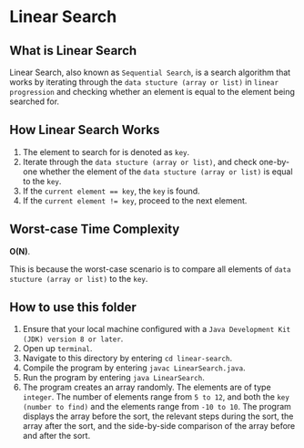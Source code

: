 # Linear Search

## What is Linear Search
Linear Search, also known as `Sequential Search`, is a search algorithm that works by iterating through the `data stucture (array or list)` in `linear progression` and checking whether an element is equal to the element being searched for.

## How Linear Search Works
1. The element to search for is denoted as `key`.
2. Iterate through the `data stucture (array or list)`, and check one-by-one whether the element of the `data stucture (array or list)` is equal to the `key`.
3. If the `current element == key`, the `key` is found.
4. If the `current element != key`, proceed to the next element.

## Worst-case Time Complexity
**O(N)**.

This is because the worst-case scenario is to compare all elements of `data stucture (array or list)` to the `key`.

## How to use this folder
1. Ensure that your local machine configured with a `Java Development Kit (JDK) version 8 or later`.
2. Open up `terminal`.
3. Navigate to this directory by entering `cd linear-search`.
4. Compile the program by entering `javac LinearSearch.java`.
5. Run the program by entering `java LinearSearch`.
6. The program creates an array randomly. The elements are of type `integer`. The number of elements range from `5 to 12`, and both the `key (number to find)` and the elements range from `-10 to 10`. The program displays the array before the sort, the relevant steps during the sort, the array after the sort, and the side-by-side comparison of the array before and after the sort.
